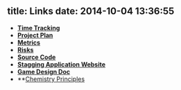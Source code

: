 title: Links
date: 2014-10-04 13:36:55
---
* **[Time Tracking](https://docs.google.com/a/g.rit.edu/spreadsheets/d/1ZAQnktmuYOjqUYjVo4l3Vl5FngqySTNSUkZLJL2d8d4/edit#gid=)**
* **[Project Plan](https://docs.google.com/a/g.rit.edu/document/d/1RLGC7sNiBztjUf40Dp9yfh6DJEmHKBCJ-jp9bPNUg1A/edit?usp=sharing)**
* **[Metrics](https://docs.google.com/a/g.rit.edu/spreadsheets/d/1tTnwyEhQCh5uazb9zCzpV0vNaYZJacYi47oOnkDUgv0/edit?usp=sharing)**
* **[Risks](https://docs.google.com/a/g.rit.edu/spreadsheets/d/1Ct4ggxLZtg8AcR5QtwnkE26UyNElbfGBfZOQm1G7x08/edit?usp=sharing)**
* **[Source Code](https://github.com/themolecularmoose)**
* **[Stagging Application Website](http://obscure-temple-1449.herokuapp.com/)**
* **[Game Design Doc](https://docs.google.com/a/g.rit.edu/document/d/1hFg3f_rudRAepsvTqak2ZgtY-aPpSqqjpCFRA4lGmME/edit?usp=sharing)**
* **[Chemistry Principles](https://docs.google.com/document/d/1OHqx-rApqLf4-mAsulKTlWywporkallYrwQ8aJ6XtVo/edit?usp=sharing)
